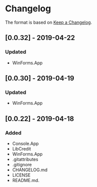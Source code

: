 # Changelog

The format is based on [Keep a Changelog](https://keepachangelog.com/en/1.0.0/).

## [0.0.32] - 2019-04-22
### Updated
- WinForms.App

## [0.0.30] - 2019-04-19
### Updated
- WinForms.App

## [0.0.22] - 2019-04-18
### Added
- Console.App
- LibCredit
- WinForms.App
- .gitattributes
- .gitignore
- CHANGELOG.md
- LICENSE
- README.md.
